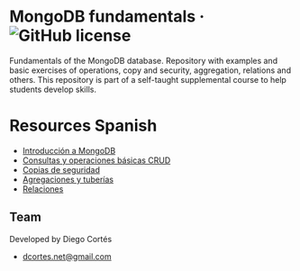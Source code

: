 # MongoDB fundamentals &middot; ![GitHub license](https://img.shields.io/badge/license-MIT-blue.svg)

Fundamentals of the MongoDB database. Repository with examples and basic exercises of operations, copy and security, aggregation, relations and others. This repository is part of a self-taught supplemental course to help students develop skills.

# Resources Spanish

* [Introducción a MongoDB](https://medium.com/@diego.coder/introducci%C3%B3n-a-mongo-db-42ff2b022cde)
* [Consultas y operaciones básicas CRUD](https://medium.com/@diego.coder/consultas-y-operaciones-b%C3%A1sicas-en-mongo-db-crud-operadors-77fe912776a7)
* [Copias de seguridad](https://medium.com/@diego.coder/herramientas-y-utilidades-en-mongo-db-dump-import-export-bb66d0acd098)
* [Agregaciones y tuberías](https://medium.com/@diego.coder/agregaciones-y-tuber%C3%ADas-en-mongo-db-aggregation-operations-67adb83080d0)
* [Relaciones](https://medium.com/@diego.coder/relaciones-en-mongodb-edf2107a94ad)

## Team

Developed by Diego Cortés

* dcortes.net@gmail.com